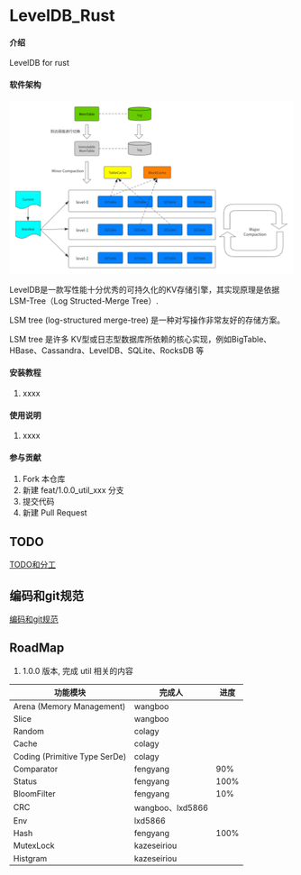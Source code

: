 # LevelDB_Rust

#### 介绍
LevelDB for rust

#### 软件架构

![LevelDB--整体架构](doc/images/LevelDB--整体架构.png)

LevelDB是一款写性能十分优秀的可持久化的KV存储引擎，其实现原理是依据LSM-Tree（Log Structed-Merge Tree）.

LSM tree (log-structured merge-tree) 是一种对写操作非常友好的存储方案。

LSM tree 是许多 KV型或日志型数据库所依赖的核心实现，例如BigTable、HBase、Cassandra、LevelDB、SQLite、RocksDB 等


#### 安装教程

1.  xxxx

#### 使用说明

1.  xxxx

#### 参与贡献

1.  Fork 本仓库
2.  新建 feat/1.0.0_util_xxx 分支
3.  提交代码
4.  新建 Pull Request


## TODO
[TODO和分工](doc/TODOList.md)

## 编码和git规范
[编码和git规范](doc/CodeStyle.md)

## RoadMap
1. 1.0.0 版本, 完成 util 相关的内容


| 功能模块                          | 完成人             | 进度   |
|-------------------------------|-----------------|------|
| Arena (Memory Management)     | wangboo         |      |
| Slice                         | wangboo         |      |
| Random                        | colagy          |      |
| Cache                         | colagy          |      |
| Coding (Primitive Type SerDe) | colagy          |      |
| Comparator                    | fengyang        | 90%  |
| Status                        | fengyang        | 100% |
| BloomFilter                   | fengyang        | 10%  |
| CRC                           | wangboo、lxd5866 |      |
| Env                           | lxd5866         |      |
| Hash                          | fengyang         | 100% |
| MutexLock                     | kazeseiriou     |      |
| Histgram                      | kazeseiriou     |      |